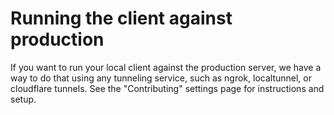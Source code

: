 # Running the client against production

If you want to run your local client against the production server, we have a way to
do that using any tunneling service, such as ngrok, localtunnel, or cloudflare
tunnels. See the "Contributing" settings page for instructions and setup.
